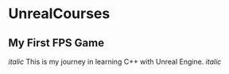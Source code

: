 # UnrealCourses
## My First FPS Game

*italic* This is my journey in learning C++ with Unreal Engine. *italic*

